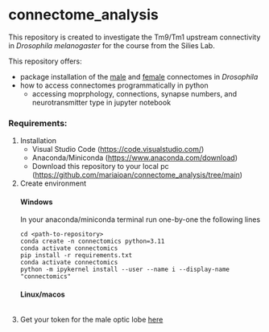 # connectome_analysis
This repository is created to investigate the Tm9/Tm1 upstream connectivity in _Drosophila melanogaster_ for the course from the Silies Lab.

This repository offers:
  - package installation of the [male](https://reiserlab.github.io/male-drosophila-visual-system-connectome/) and [female](https://codex.flywire.ai/?dataset=fafb) connectomes in _Drosophila_
  - how to access connectomes programmatically in python
    - accessing moprphology, connections, synapse numbers, and neurotransmitter type in jupyter notebook

### Requirements:
1. Installation
    - Visual Studio Code (https://code.visualstudio.com/)
    - Anaconda/Miniconda (https://www.anaconda.com/download)
    - Download this repository to your local pc (https://github.com/mariaioan/connectome_analysis/tree/main)
2. Create environment
    #### Windows
      In your anaconda/miniconda terminal run one-by-one the following lines
    ```
    cd <path-to-repository>
    conda create -n connectomics python=3.11
    conda activate connectomics
    pip install -r requirements.txt
    conda activate connectomics
    python -m ipykernel install --user --name i --display-name "connectomics"
    ```
    #### Linux/macos
    ```
    ```
3. Get your token for the male optic lobe [here](https://connectome-neuprint.github.io/neuprint-python/docs/quickstart.html#client-and-authorization-token)
